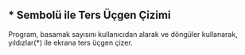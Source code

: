 ## * Sembolü ile Ters Üçgen Çizimi

Program, basamak sayısını kullanıcıdan alarak ve döngüler kullanarak, yıldızlar(*) ile ekrana ters üçgen çizer.
